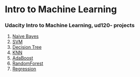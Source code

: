 # Intro to Machine Learning
### Udacity Intro to Machine Learning, ud120- projects
1. [Naive Bayes]()
2. [SVM]()
3. [Decision Tree]()
4. [KNN]()
5. [AdaBoost]()
6. [RandomForest]()
7. [Regression]()
